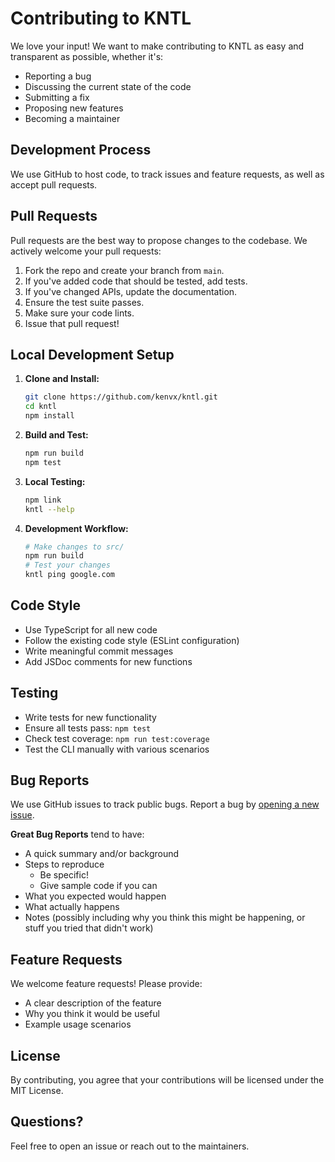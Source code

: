# Contributing to KNTL

We love your input! We want to make contributing to KNTL as easy and transparent as possible, whether it's:

- Reporting a bug
- Discussing the current state of the code
- Submitting a fix
- Proposing new features
- Becoming a maintainer

## Development Process

We use GitHub to host code, to track issues and feature requests, as well as accept pull requests.

## Pull Requests

Pull requests are the best way to propose changes to the codebase. We actively welcome your pull requests:

1. Fork the repo and create your branch from `main`.
2. If you've added code that should be tested, add tests.
3. If you've changed APIs, update the documentation.
4. Ensure the test suite passes.
5. Make sure your code lints.
6. Issue that pull request!

## Local Development Setup

1. **Clone and Install:**
   ```bash
   git clone https://github.com/kenvx/kntl.git
   cd kntl
   npm install
   ```

2. **Build and Test:**
   ```bash
   npm run build
   npm test
   ```

3. **Local Testing:**
   ```bash
   npm link
   kntl --help
   ```

4. **Development Workflow:**
   ```bash
   # Make changes to src/
   npm run build
   # Test your changes
   kntl ping google.com
   ```

## Code Style

- Use TypeScript for all new code
- Follow the existing code style (ESLint configuration)
- Write meaningful commit messages
- Add JSDoc comments for new functions

## Testing

- Write tests for new functionality
- Ensure all tests pass: `npm test`
- Check test coverage: `npm run test:coverage`
- Test the CLI manually with various scenarios

## Bug Reports

We use GitHub issues to track public bugs. Report a bug by [opening a new issue](https://github.com/kenvx/kntl/issues).

**Great Bug Reports** tend to have:

- A quick summary and/or background
- Steps to reproduce
  - Be specific!
  - Give sample code if you can
- What you expected would happen
- What actually happens
- Notes (possibly including why you think this might be happening, or stuff you tried that didn't work)

## Feature Requests

We welcome feature requests! Please provide:

- A clear description of the feature
- Why you think it would be useful
- Example usage scenarios

## License

By contributing, you agree that your contributions will be licensed under the MIT License.

## Questions?

Feel free to open an issue or reach out to the maintainers.
